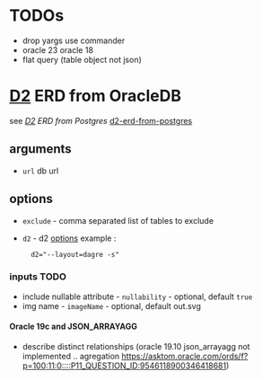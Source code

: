 
# TODOs    
   - drop yargs use commander
   - oracle 23 oracle 18
   - flat query (table object not json)

# [D2](https://github.com/terrastruct/d2) ERD from OracleDB
  see _[D2](https://github.com/terrastruct/d2#related) ERD from Postgres_ [d2-erd-from-postgres](https://github.com/zekenie/d2-erd-from-postgres/)

## arguments
 - `url` db url
## options 
 - `exclude` - comma separated list of tables to exclude
 - `d2` - d2 [options](https://d2lang.com/tour/man)
    example :

         d2="--layout=dagre -s"

### inputs TODO    
 - include nullable attribute - `nullability` - optional, default `true`
 - img name - `imageName` - optional, default out.svg 
  
 
#### Oracle 19c and JSON_ARRAYAGG
 - describe  distinct   relationships (oracle 19.10 json_arrayagg not implemented .. agregation https://asktom.oracle.com/ords/f?p=100:11:0::::P11_QUESTION_ID:9546118900346418681)
